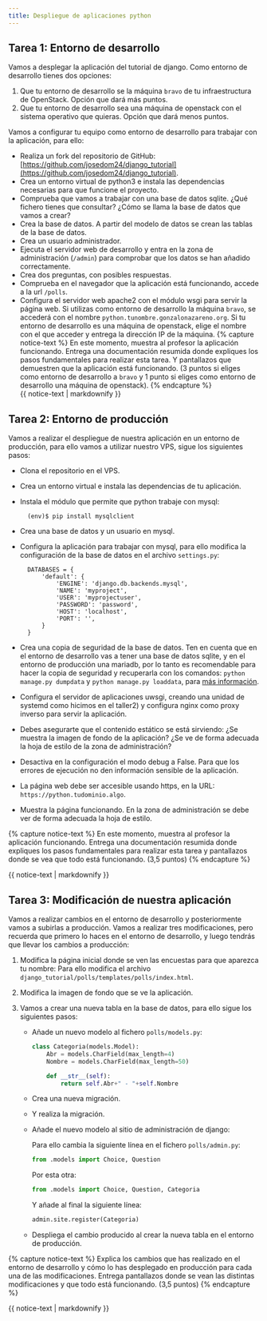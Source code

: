```yaml
---
title: Despliegue de aplicaciones python
---
```


## Tarea 1: Entorno de desarrollo 

Vamos a desplegar la aplicación del tutorial de django. 
Como entorno de desarrollo tienes dos opciones:

1. Que tu entorno de desarrollo se la máquina `bravo` de tu infraestructura de OpenStack. Opción que dará más puntos.
2. Que tu entorno de desarrollo sea una máquina de openstack con el sistema operativo que quieras. Opción que dará menos puntos.

Vamos a configurar tu equipo como entorno de desarrollo para trabajar con la aplicación, para ello:

* Realiza un fork del repositorio de GitHub: [https://github.com/josedom24/django_tutorial](https://github.com/josedom24/django_tutorial).
* Crea un entorno virtual de python3 e instala las dependencias necesarias para que funcione el proyecto.
* Comprueba que vamos a trabajar con una base de datos sqlite. ¿Qué fichero tienes que consultar? ¿Cómo se llama la base de datos que vamos a crear?
* Crea la base de datos. A partir del modelo de datos se crean las tablas de la base de datos.
* Crea un usuario administrador.
* Ejecuta el servidor web de desarrollo y entra en la zona de administración (`/admin`) para comprobar que los datos se han añadido correctamente.
* Crea dos preguntas, con posibles respuestas.
* Comprueba en el navegador que la aplicación está funcionando, accede a la url `/polls`.
* Configura el servidor web apache2 con el módulo wsgi para servir la página web. Si utilizas como entorno de desarrollo la máquina `bravo`, se accederá con el nombre `python.tunombre.gonzalonazareno.org`. Si tu entorno de desarrollo es una máquina de openstack, elige el nombre con el que acceder y entrega la dirección IP de la máquina.
{% capture notice-text %}
En este momento, muestra al profesor la aplicación funcionando. Entrega una documentación resumida donde expliques los pasos fundamentales para realizar esta tarea. Y pantallazos que demuestren que la aplicación está funcionando. (3 puntos si eliges como entorno de desarrollo a `bravo` y 1 punto si eliges como entorno de desarrollo una máquina de openstack).
{% endcapture %}<div class="notice--info">{{ notice-text | markdownify }}</div>

## Tarea 2: Entorno de producción

Vamos a realizar el despliegue de nuestra aplicación en un entorno de producción, para ello vamos a utilizar nuestro VPS, sigue los siguientes pasos:

* Clona el repositorio en el VPS.
* Crea un entorno virtual e instala las dependencias de tu aplicación.
* Instala el módulo que permite que python trabaje con mysql: 

		(env)$ pip install mysqlclient

* Crea una base de datos y un usuario en mysql.
* Configura la aplicación para trabajar con mysql, para ello modifica la configuración de la base de datos en el archivo `settings.py`:

		DATABASES = {
		    'default': {
		        'ENGINE': 'django.db.backends.mysql',
		        'NAME': 'myproject',
		        'USER': 'myprojectuser',
		        'PASSWORD': 'password',
		        'HOST': 'localhost',
		        'PORT': '',
		    }
		}

* Crea una copia de seguridad de la base de datos. Ten en cuenta que en el entorno de desarrollo vas a tener una base de datos sqlite, y en el entorno de producción una mariadb, por lo tanto es recomendable para hacer la copia de seguridad y recuperarla con los comandos: `python manage.py dumpdata` y `python manage.py loaddata`, para [más información](https://coderwall.com/p/mvsoyg/django-dumpdata-and-loaddata).
* Configura el servidor de aplicaciones uwsgi, creando una unidad de systemd como hicimos en el taller2) y configura nginx como proxy inverso para servir la aplicación.
* Debes asegurarte que el contenido estático se está sirviendo: ¿Se muestra la imagen de fondo de la aplicación? ¿Se ve de forma adecuada la hoja de estilo de la zona de administración?
* Desactiva en la configuración el modo debug a False. Para que los errores de ejecución no den información sensible de la aplicación.
* La página web debe ser accesible usando https, en la URL: `https://python.tudominio.algo`.
* Muestra la página funcionando. En la zona de administración se debe ver de forma adecuada la hoja de estilo.

{% capture notice-text %}
En este momento, muestra al profesor la aplicación funcionando. Entrega una documentación resumida donde expliques los pasos fundamentales para realizar esta tarea y pantallazos donde se vea que todo está funcionando. (3,5 puntos)
{% endcapture %}<div class="notice--info">{{ notice-text | markdownify }}</div>

## Tarea 3: Modificación de nuestra aplicación

Vamos a realizar cambios en el entorno de desarrollo y posteriormente vamos a subirlas a producción. Vamos a realizar tres modificaciones, pero recuerda que primero lo haces en el entorno de desarrollo, y luego tendrás que llevar los cambios a producción:

1. Modifica la página inicial donde se ven las encuestas para que aparezca tu nombre: Para ello modifica el archivo `django_tutorial/polls/templates/polls/index.html`.
2. Modifica la imagen de fondo que se ve la aplicación.
3. Vamos a crear una nueva tabla en la base de datos, para ello sigue los siguientes pasos:
	
    * Añade un nuevo modelo al fichero `polls/models.py`:

        ```python
		class Categoria(models.Model):	
        	Abr = models.CharField(max_length=4)
        	Nombre = models.CharField(max_length=50)

        	def __str__(self):
        		return self.Abr+" - "+self.Nombre 		
        ```

    * Crea una nueva migración.
    * Y realiza la migración.
    * Añade el nuevo modelo al sitio de administración de django:

        Para ello cambia la siguiente línea en el fichero `polls/admin.py`:
	
	    ```python
        from .models import Choice, Question
        ```

        Por esta otra:

        ```python
	    from .models import Choice, Question, Categoria
        ```

        Y añade al final la siguiente línea:

	    ```python
        admin.site.register(Categoria)
        ```
    * Despliega el cambio producido al crear la nueva tabla en el entorno de producción.

{% capture notice-text %}
Explica los cambios que has realizado en el entorno de desarrollo y cómo lo has desplegado en producción para cada una de las modificaciones. Entrega pantallazos donde se vean las distintas modificaciones y que todo está funcionando. (3,5 puntos)
{% endcapture %}<div class="notice--info">{{ notice-text | markdownify }}</div>
